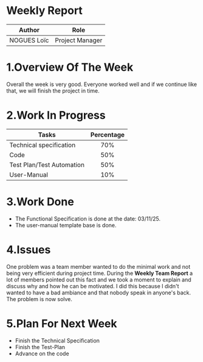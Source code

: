 # Weekly Report
| Author      | Role            |
| ----------- | --------------- |
| NOGUES Loïc | Project Manager |
# 1.Overview Of The Week
Overall the week is very good. Everyone worked well and if we continue like that, we will finish the project in time.





# 2.Work In Progress
| Tasks                     | Percentage |
| ------------------------- | :--------: |
| Technical specification   |    70%     |
| Code                      |    50%     |
| Test Plan/Test Automation |    50%     |
| User-Manual               |    10%     |






# 3.Work Done
- The Functional Specification is done at the date: 03/11/25.
- The user-manual template base is done.



# 4.Issues
One problem was a team member wanted to do the minimal work and not being very efficient during project time.
During the **Weekly Team Report** a lot of members pointed out this fact and we took a moment to explain and discuss why and how he can be motivated. I did this because I didn't wanted to have a bad ambiance and that nobody speak in anyone's back. The problem is now solve.




# 5.Plan For Next Week
- Finish the Technical Specification
- Finish the Test-Plan
- Advance on the code